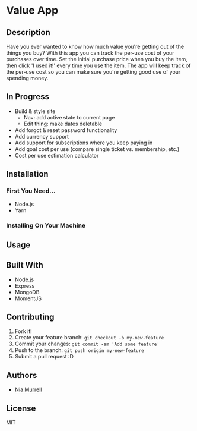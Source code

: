 # Value App

## Description

Have you ever wanted to know how much value you're getting out of the things you buy? With this app you can track the per-use cost of your purchases over time. Set the initial purchase price when you buy the item, then click 'I used it!' every time you use the item. The app will keep track of the per-use cost so you can make sure you're getting good use of your spending money.

## In Progress

* Build & style site
  * Nav: add active state to current page
  * Edit thing: make dates deletable
* Add forgot & reset password functionality
* Add currency support
* Add support for subscriptions where you keep paying in
* Add goal cost per use (compare single ticket vs. membership, etc.)
* Cost per use estimation calculator

## Installation

### First You Need...
* Node.js
* Yarn

### Installing On Your Machine

## Usage

## Built With
* Node.js
* Express
* MongoDB
* MomentJS

## Contributing
1. Fork it!
2. Create your feature branch: `git checkout -b my-new-feature`
3. Commit your changes: `git commit -am 'Add some feature'`
4. Push to the branch: `git push origin my-new-feature`
5. Submit a pull request :D

## Authors
* [Nia Murrell](https://github.com/niamurrell)

## License

MIT
